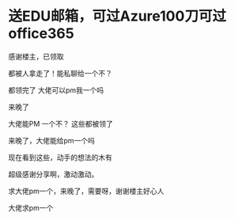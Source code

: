 # 送EDU邮箱，可过Azure100刀可过office365


感谢楼主，已领取

都被人拿走了！能私聊给一个不？

都领完了 大佬可以pm我一个吗<img src="static/image/smiley/yct/003.gif" smilieid="50" border="0" alt="" />

来晚了

大佬能PM 一个不？ 这些都被领了

来晚了，大佬能给pm一个吗

现在看到这些，动手的想法的木有

超级感谢分享啊，激动激动。

求大佬pm一个，来晚了，需要呀，谢谢楼主好心人

大佬求pm一个&nbsp; &nbsp;&nbsp; &nbsp;
